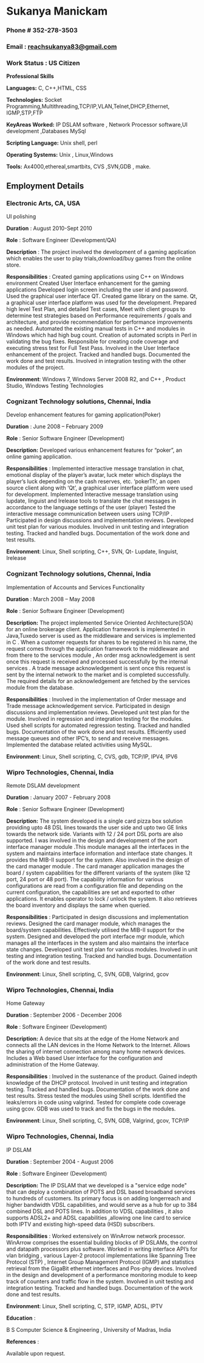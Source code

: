 # **Sukanya Manickam**
###  Phone # 352-278-3503
### Email : reachsukanya83@gmail.com
### Work Status : US Citizen

**Professional Skills**

**Languages:** 
C, C++,HTML, CSS

**Technologies:** 
Socket Programming,Multithreading,TCP/IP,VLAN,Telnet,DHCP,Ethernet, IGMP,STP,FTP

**KeyAreas Worked:**
IP DSLAM software , Network Processor software,UI development ,Databases MySql

**Scripting Language:**
Unix shell, perl

**Operating Systems:**
Unix , Linux,Windows

**Tools:**
 Ax4000,ethereal,smartbits, CVS ,SVN,GDB , make.


## Employment Details


 

### Electronic Arts, CA, USA

UI polishing

**Duration** : August 2010-Sept 2010

**Role** : Software Engineer (Development/QA)

**Description** :
The project involved the development of a gaming application which enables the user to play
trials,download/buy games from the online store.

**Responsibilities** :
Created gaming applications using C++ on Windows environment
Created User Interface enhancement for the gaming applications
Developed login screen including the user id and password. Used the graphical user interface QT.
Created game library on the same.
Qt, a graphical user interface platform was used for the development.
Prepared high level Test Plan, and detailed Test cases, Meet with client groups to determine test
strategies based on Performance requirements / goals and architecture, and provide
recommendation for performance improvements as needed.
Automated the existing manual tests in C++ and modules in Windows which had high bug count.
Creation of automated scripts in Perl in validating the bug fixes.
Responsible for creating code coverage and executing stress test for Full Test Pass.
Involved in the User Interface enhancement of the project.
Tracked and handled bugs.
Documented the work done and test results.
Involved in integration testing with the other modules of the project.

**Environment**: Windows 7, Windows Server 2008 R2, and C++ , Product Studio, Windows Testing
Technologies




### Cognizant Technology solutions, Chennai, India

Develop enhancement features for gaming application(Poker)

**Duration** : June 2008 – February 2009

**Role** : Senior Software Engineer (Development)

**Description:**
Developed various enhancement features for “poker”, an online gaming application.

**Responsibilities** :
Implemented interactive message translation in chat, emotional display of the player’s avatar, luck
meter which displays the player’s luck depending on the cash reserves, etc.
‘pokerTh’, an open source client along with ‘Qt’, a graphical user interface platform were used for
development.
Implemented Interactive message translation using lupdate, linguist and lrelease tools to translate the
chat messages in accordance to the language settings of the user (player)
Tested the interactive message communication between users using TCP/IP .
Participated in design discussions and implementation reviews.
Developed unit test plan for various modules.
Involved in unit testing and integration testing.
Tracked and handled bugs.
Documentation of the work done and test results.

**Environment**: Linux, Shell scripting, C++, SVN, Qt- Lupdate, linguist, Irelease



### Cognizant Technology solutions, Chennai, India

Implementation of Accounts and Services Functionality

**Duration** : March 2008 – May 2008

**Role** : Senior Software Engineer (Development)

**Description:**
The project implemented Service Oriented Architecture(SOA) for an online brokerage client.
Application framework is implemented in Java,Tuxedo server is used as the middleware and services
is implemented in C . When a customer requests for shares to be registered in his name, the request
comes through the application framework to the middleware and from there to the services module ,
An order msg acknowledgement is sent once this request is received and processed successfully by
the internal services . A trade message acknowledgement is sent once this request is sent by the
internal network to the market and is completed successfully. The required details for an
acknowledgement are fetched by the services module from the database.

**Responsibilities** :
Involved in the implementation of Order message and Trade message acknowledgement service.
Participated in design discussions and implementation reviews.
Developed unit test plan for the module.
Involved in regression and integration testing for the modules.
Used shell scripts for automated regression testing.
Tracked and handled bugs.
Documentation of the work done and test results.
Efficiently used message queues and other IPC’s, to send and receive messages.
Implemented the database related activities using MySQL.

**Environment**: Linux, Shell scripting, C, CVS, gdb, TCP/IP, IPV4, IPV6



### Wipro Technologies, Chennai, India

Remote DSLAM development

**Duration** : January 2007 - February 2008

**Role** : Senior Software Engineer (Development)

**Description:**
The system developed is a single card pizza box solution providing upto 48 DSL lines towards the
user side and upto two GE links towards the network side. Variants with 12 / 24 port DSL ports are
also supported.
I was involved in the design and development of the port interface manager module .This module
manages all the interfaces in the system and maintains interface information and interface state
changes. It provides the MIB-II support for the system. Also involved in the design of the card
manager module . The card manager application manages the board / system capabilities for the
different variants of the system (like 12 port, 24 port or 48 port). The capability information for various
configurations are read from a configuration file and depending on the current configuration, the
capabilities are set and exported to other applications. It enables operator to lock / unlock the system.
It also retrieves the board inventory and displays the same when queried.

**Responsibilities** :
Participated in design discussions and implementation reviews.
Designed the card manager module, which manages the board/system capabilities.
Effectively utilised the MIB-II support for the system.
Designed and developed the port interface mgr module, which manages all the interfaces in the
system and also maintains the interface state changes.
Developed unit test plan for various modules.
Involved in unit testing and integration testing.
Tracked and handled bugs.
Documentation of the work done and test results.

**Environment**: Linux, Shell scripting, C, SVN, GDB, Valgrind, gcov



### Wipro Technologies, Chennai, India

Home Gateway

**Duration** : September 2006 - December 2006

**Role** : Software Engineer (Development)

**Description:**
A device that sits at the edge of the Home Network and connects all the LAN devices in the Home
Network to the Internet. Allows the sharing of internet connection among many home network
devices. Includes a Web based User interface for the configuration and administration of the Home
Gateway.

**Responsibilities** :
Involved in the sustenance of the product.
Gained indepth knowledge of the DHCP protocol.
Involved in unit testing and integration testing.
Tracked and handled bugs.
Documentation of the work done and test results.
Stress tested the modules using Shell scripts.
Identified the leaks/errors in code using valgrind.
Tested for complete code coverage using gcov.
GDB was used to track and fix the bugs in the modules.

**Environment**: Linux, Shell scripting, C, SVN, GDB, Valgrind, gcov, TCP/IP



### Wipro Technologies, Chennai, India

IP DSLAM

**Duration** : September 2004 - August 2006

**Role** : Software Engineer (Development)

**Description:**
The IP DSLAM that we developed is a "service edge node" that can deploy a combination of POTS
and DSL based broadband services to hundreds of customers. Its primary focus is on adding longerreach
and higher bandwidth VDSL capabilities, and would serve as a hub for up to 384 combined DSL
and POTS lines. In addition to VDSL capabilities , it also supports ADSL2+ and ADSL capabilities
,allowing one line card to service both IPTV and existing high-speed data (HSD) subscribers.

**Responsibilities** :
Worked extensively on WinArrow network processor. WinArrow comprises the essential building
blocks of IP DSLAMs, the control and datapath processors plus software.
Worked in writing interface API’s for vlan bridging , various Layer-2 protocol implementations like
Spanning Tree Protocol (STP) , Internet Group Management Protocol (IGMP) and statistics retrieval
from the GigaBit ethernet interfaces and Pos-phy devices.
Involved in the design and development of a performance monitoring module to keep track of
counters and traffic flow in the system.
Involved in unit testing and integration testing.
Tracked and handled bugs.
Documentation of the work done and test results.

**Environment**: Linux, Shell scripting, C, STP, IGMP, ADSL, IPTV

**Education** : 

B S Computer Science & Engineering  , University of Madras, India

**References** :

Available upon request.
